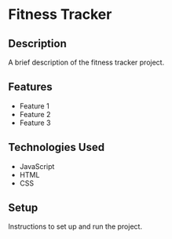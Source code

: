 # Fitness Tracker

## Description

A brief description of the fitness tracker project.

## Features

- Feature 1
- Feature 2
- Feature 3

## Technologies Used

- JavaScript
- HTML
- CSS

## Setup

Instructions to set up and run the project.

